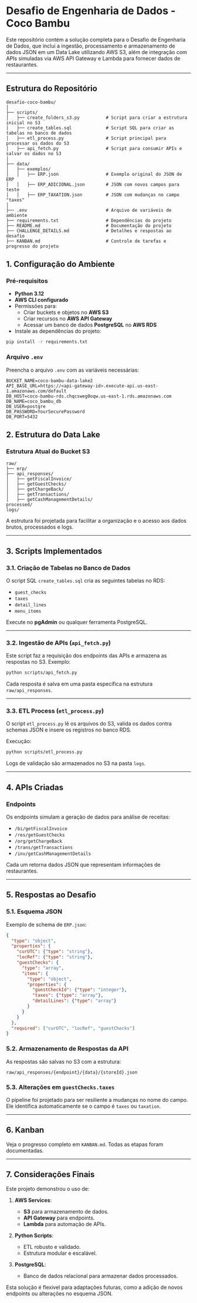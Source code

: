 # Desafio de Engenharia de Dados - Coco Bambu

Este repositório contém a solução completa para o Desafio de Engenharia de Dados, que inclui a ingestão, processamento e armazenamento de dados JSON em um Data Lake utilizando AWS S3, além de integração com APIs simuladas via AWS API Gateway e Lambda para fornecer dados de restaurantes.

---

## Estrutura do Repositório

```plaintext
desafio-coco-bambu/
│
├── scripts/
│   ├── create_folders_s3.py          # Script para criar a estrutura inicial no S3
│   ├── create_tables.sql             # Script SQL para criar as tabelas no banco de dados
│   ├── etl_process.py                # Script principal para processar os dados do S3
│   ├── api_fetch.py                  # Script para consumir APIs e salvar os dados no S3
│
├── data/
│   ├── exemplos/
│   │   ├── ERP.json                  # Exemplo original do JSON de ERP
│   │   ├── ERP_ADICIONAL.json        # JSON com novos campos para teste
│   │   ├── ERP_TAXATION.json         # JSON com mudanças no campo "taxes"
│
├── .env                              # Arquivo de variáveis de ambiente
├── requirements.txt                  # Dependências do projeto
├── README.md                         # Documentação do projeto
├── CHALLENGE_DETAILS.md              # Detalhes e respostas ao desafio
├── KANBAN.md                         # Controle de tarefas e progresso do projeto
```
## 1. Configuração do Ambiente

### Pré-requisitos

- **Python 3.12**
- **AWS CLI configurado**
- Permissões para:
  - Criar buckets e objetos no **AWS S3**
  - Criar recursos no **AWS API Gateway**
  - Acessar um banco de dados **PostgreSQL** no **AWS RDS**
- Instale as dependências do projeto:

```bash
pip install -r requirements.txt
```

### Arquivo `.env`

Preencha o arquivo `.env` com as variáveis necessárias:

```plaintext
BUCKET_NAME=coco-bambu-data-lake2
API_BASE_URL=https://<api-gateway-id>.execute-api.us-east-1.amazonaws.com/default
DB_HOST=coco-bambu-rds.chqcsweg0oqw.us-east-1.rds.amazonaws.com
DB_NAME=coco_bambu_db
DB_USER=postgre
DB_PASSWORD=YourSecurePassword
DB_PORT=5432
```

## 2. Estrutura do Data Lake

### Estrutura Atual do Bucket S3

```plaintext
raw/
├── erp/
├── api_responses/
│   ├── getFiscalInvoice/
│   ├── getGuestChecks/
│   ├── getChargeBack/
│   ├── getTransactions/
│   ├── getCashManagementDetails/
processed/
logs/
```
A estrutura foi projetada para facilitar a organização e o acesso aos dados brutos, processados e logs.

---

## 3. Scripts Implementados

### **3.1. Criação de Tabelas no Banco de Dados**

O script SQL `create_tables.sql` cria as seguintes tabelas no RDS:

- `guest_checks`
- `taxes`
- `detail_lines`
- `menu_items`

Execute no **pgAdmin** ou qualquer ferramenta PostgreSQL.

---

### **3.2. Ingestão de APIs (`api_fetch.py`)**

Este script faz a requisição dos endpoints das APIs e armazena as respostas no S3. Exemplo:

```bash
python scripts/api_fetch.py
```

Cada resposta é salva em uma pasta específica na estrutura `raw/api_responses`.

---

### **3.3. ETL Process (`etl_process.py`)**

O script `etl_process.py` lê os arquivos do S3, valida os dados contra schemas JSON e insere os registros no banco RDS.

Execução:

```bash
python scripts/etl_process.py
```

Logs de validação são armazenados no S3 na pasta `logs`.

---

## 4. APIs Criadas

### Endpoints

Os endpoints simulam a geração de dados para análise de receitas:

- `/bi/getFiscalInvoice`
- `/res/getGuestChecks`
- `/org/getChargeBack`
- `/trans/getTransactions`
- `/inv/getCashManagementDetails`

Cada um retorna dados JSON que representam informações de restaurantes.

---

## 5. Respostas ao Desafio

### 5.1. Esquema JSON

Exemplo de schema de `ERP.json`:

```json
{
  "type": "object",
  "properties": {
    "curUTC": {"type": "string"},
    "locRef": {"type": "string"},
    "guestChecks": {
      "type": "array",
      "items": {
        "type": "object",
        "properties": {
          "guestCheckId": {"type": "integer"},
          "taxes": {"type": "array"},
          "detailLines": {"type": "array"}
        }
      }
    }
  },
  "required": ["curUTC", "locRef", "guestChecks"]
}
```
### 5.2. Armazenamento de Respostas da API

As respostas são salvas no S3 com a estrutura:

```plaintext
raw/api_responses/{endpoint}/{data}/{storeId}.json
```
### 5.3. Alterações em `guestChecks.taxes`

O pipeline foi projetado para ser resiliente a mudanças no nome do campo. Ele identifica automaticamente se o campo é `taxes` ou `taxation`.

---

## 6. Kanban

Veja o progresso completo em `KANBAN.md`. Todas as etapas foram documentadas.

---

## 7. Considerações Finais

Este projeto demonstrou o uso de:

1. **AWS Services**:
   - **S3** para armazenamento de dados.
   - **API Gateway** para endpoints.
   - **Lambda** para automação de APIs.

2. **Python Scripts**:
   - ETL robusto e validado.
   - Estrutura modular e escalável.

3. **PostgreSQL**:
   - Banco de dados relacional para armazenar dados processados.

Esta solução é flexível para adaptações futuras, como a adição de novos endpoints ou alterações no esquema JSON.

